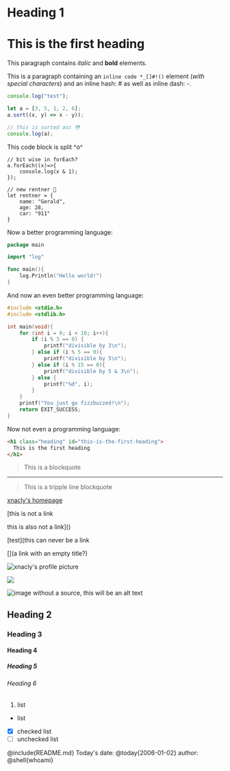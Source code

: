 # Heading 1

<h1 class="heading" id="this-is-the-first-heading">
  This is the first heading
</h1>

This paragraph contains _italic_ and **bold** elements.

This is a paragraph containing an `inline code *_[]#!()` element (_with special characters_) and an inline hash: # as well as inline dash: -.

```js
console.log("test");

let a = [3, 5, 1, 2, 6];
a.sort((x, y) => x - y));

// this is sorted asc 😳
console.log(a);

```

This code block is split ^o^

```
// bit wise in forEach?
a.forEach((x)=>{
    console.log(x & 1);
});

// new rentner 🧓
let rentner = {
    name: "Gerald",
    age: 28,
    car: "911"
}
```

Now a better programming language:

```go
package main

import "log"

func main(){
    log.Println("Hello world!")
}
```

And now an even better programming language:

```c
#include <stdio.h>
#include <stdlib.h>

int main(void){
    for (int i = 0; i < 10; i++){
        if (i % 3 == 0) {
            printf("divisible by 3\n");
        } else if (i % 5 == 0){
            printf("divisible by 5\n");
        } else if (i % 15 == 0){
            printf("divisible by 5 & 3\n");
        } else {
            printf("%d", i);
        }
    }
    printf("You just go fizzbuzzed!\n");
    return EXIT_SUCCESS;
}
```

Now not even a programming language:

```html
<h1 class="heading" id="this-is-the-first-heading">
  This is the first heading
</h1>
```

> This is a blockquote

---

> This is a
> tripple line
> blockquote

[xnacly's homepage](https://xnacly.me)

[this is not a link

this is also not a link]()

[test](this can never be a link

[](a link with an empty title?)

![xnacly's profile picture](https://avatars.githubusercontent.com/u/47723417?v=4)

![](https://avatars.githubusercontent.com/u/47723417?v=4)

![image without a source, this will be an alt text]()

## Heading 2

### Heading 3

#### Heading 4

##### Heading 5

###### Heading 6

1. list

- list
- [x] checked list
- [ ] unchecked list

@include{README.md}
Today's date: @today{2006-01-02}
author: @shell{whoami}
